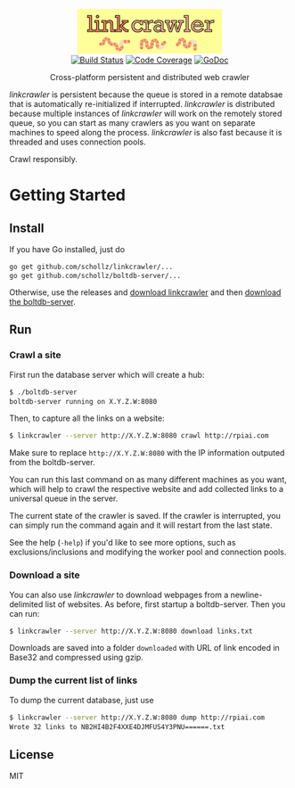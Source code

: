 
<p align="center">
<img
    src="logo.png"
    width="260" height="80" border="0" alt="linkcrawler">
<br>
<a href="https://travis-ci.org/schollz/linkcrawler"><img src="https://img.shields.io/travis/schollz/linkcrawler.svg?style=flat-square" alt="Build Status"></a>
<a href="http://gocover.io/github.com/schollz/linkcrawler/lib"><img src="https://img.shields.io/badge/coverage-76%25-yellow.svg?style=flat-square" alt="Code Coverage"></a>
<a href="https://godoc.org/github.com/schollz/linkcrawler/lib"><img src="https://img.shields.io/badge/api-reference-blue.svg?style=flat-square" alt="GoDoc"></a>
</p>

<p align="center">Cross-platform persistent and distributed web crawler</a></p>

*linkcrawler* is persistent because the queue is stored in a remote databsae that is automatically re-initialized if interrupted. *linkcrawler* is distributed because multiple instances of *linkcrawler* will work on the remotely stored queue, so you can start as many crawlers as you want on separate machines to speed along the process. *linkcrawler* is also fast because it is threaded and uses connection pools.

Crawl responsibly.

Getting Started
===============

## Install

If you have Go installed, just do
```
go get github.com/schollz/linkcrawler/...
go get github.com/schollz/boltdb-server/...
```

Otherwise, use the releases and [download linkcrawler](https://github.com/schollz/linkcrawler/releases/latest) and then [download the boltdb-server](https://github.com/schollz/boltdb-server/releases/latest).


## Run

### Crawl a site

First run the database server which will create a hub:

```sh
$ ./boltdb-server
boltdb-server running on X.Y.Z.W:8080
```

Then, to capture all the links on a website:

```sh
$ linkcrawler --server http://X.Y.Z.W:8080 crawl http://rpiai.com
```


Make sure to replace `http://X.Y.Z.W:8080` with the IP information outputed from the boltdb-server.

You can run this last command on as many different machines as you want, which will help to crawl the respective website and add collected links to a universal queue in the server.

The current state of the crawler is saved. If the crawler is interrupted, you can simply run the command again and it will restart from the last state.

See the help (`-help`) if you'd like to see more options, such as exclusions/inclusions and modifying the worker pool and connection pools.


### Download a site

You can also use *linkcrawler* to download webpages from a newline-delimited list of websites. As before, first startup a boltdb-server.  Then you can run:

```bash
$ linkcrawler --server http://X.Y.Z.W:8080 download links.txt
```

Downloads are saved into a folder `downloaded` with URL of link encoded in Base32 and compressed using gzip.

### Dump the current list of links

To dump the current database, just use

```bash
$ linkcrawler --server http://X.Y.Z.W:8080 dump http://rpiai.com
Wrote 32 links to NB2HI4B2F4XXE4DJMFUS4Y3PNU======.txt
```

## License

MIT
